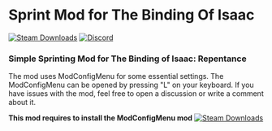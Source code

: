 # Sprint Mod for The Binding Of Isaac
[![Steam Downloads](https://img.shields.io/steam/downloads/3000002796?color=blue&label=Downloads&logo=steam&logoColor=white?label=Steam%20Downloads)](https://steamcommunity.com/sharedfiles/filedetails/?id=3000002796) 
[![Discord](https://img.shields.io/discord/959814218230693968.svg)](https://discord.gg/EdKkZxszRd)
### Simple Sprinting Mod for The Binding of Isaac: Repentance
The mod uses ModConfigMenu for some essential settings. The ModConfigMenu can be opened by pressing "L" on your keyboard. If you have issues with the mod, feel free to open a discussion or write a comment about it.

**This mod requires to install the ModConfigMenu mod**
[![Steam Downloads](https://img.shields.io/steam/downloads/2681875787?color=blue&label=Downloads&logo=steam&logoColor=white?label=Steam%20Downloads)](https://steamcommunity.com/sharedfiles/filedetails/?id=2681875787)


